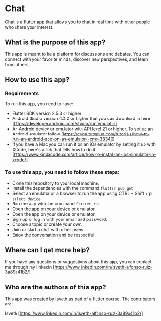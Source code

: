 # Chat

Chat is a flutter app that allows you to chat in real time with other people who share your interest.

## What is the purpose of this app?

This app is meant to be a platform for discussions and debates. You can connect with your favorite minds, discover new perspectives, and learn from others.

## How to use this app?

### Requirements

To run this app, you need to have:

- Flutter SDK version 2.5.3 or higher
- Android Studio version 4.2.2 or higher that you can dwonload in here [https://developer.android.com/studio/run/emulator]
- An Android device or emulator with API level 21 or higher. To set up an Android emulator follow [https://code.tutsplus.com/tutorials/how-to-run-an-android-app-on-an-emulator--cms-38340]
- If you have a Mac you can run it on an iOs emulator by setting it up with XCode,
here's a link that tells how to do it [https://www.kindacode.com/article/how-to-install-an-ios-simulator-in-xcode/]

### To use this app, you need to follow these steps:

- Clone this repository to your local machine.
- Install the dependencies with the command ```flutter pub get```
- Select an emulator or a browser to run the app using CTRL + Shift + p ```select device```
- Run the app with the command ```flutter run```
- Open the app on your device or emulator.
- Open the app on your device or emulator.
- Sign up or log in with your email and password.
- Choose a topic or create your own.
- Join or start a chat with other users.
- Enjoy the conversation and be respectful.

## Where can I get more help?

If you have any questions or suggestions about this app, you can contact me through my linkedin [https://www.linkedin.com/in/isveth-alfonso-ruiz-3a89a41b2/]

## Who are the authors of this app?

This app was created by Isveth as part of a flutter course. The contributors are:

Isveth [https://www.linkedin.com/in/isveth-alfonso-ruiz-3a89a41b2/]
